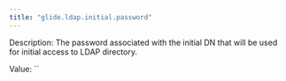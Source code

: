 ```yaml
---
title: "glide.ldap.initial.password"
---
```


Description: The password associated with the initial DN that will be used for initial access to LDAP directory.

Value: ``